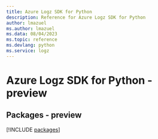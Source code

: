 ```yaml
---
title: Azure Logz SDK for Python
description: Reference for Azure Logz SDK for Python
author: lmazuel
ms.author: lmazuel
ms.data: 08/04/2023
ms.topic: reference
ms.devlang: python
ms.service: logz
---
```

# Azure Logz SDK for Python - preview
## Packages - preview
[!INCLUDE [packages](logz-index.md)]